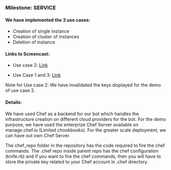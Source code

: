 ### Milestone: SERVICE

#### We have implemented the 3 use cases:

* Creation of single instance
* Creation of cluster of instances
* Deletion of instance

#### Links to Screencast:

* Use case 2: [Link](https://www.youtube.com/watch?v=YjQ88XrsRo8)

* Use Case 1 and 3: [Link](https://youtu.be/6GohuMjB7OM)

Note for Use case 2: We have invalidated the keys displayed for the demo of use case 2.


#### Details:

We have used Chef as a backend for our bot which handles the infrastructure creation on different cloud providers for the bot. For the demo purpose, we have used the enterprize Chef Server available on manage.chef.io (Limited chookbooks). For the greater scale deployment, we can have out own Chef Server.

The chef_repo folder in the repository has the code required to fire the chef commands. The .chef repo inside parent repo has the chef configuration (knife.rb) and if you want to fire the chef commands, then you will have to store the private key related to your Chef account in .chef directory.
